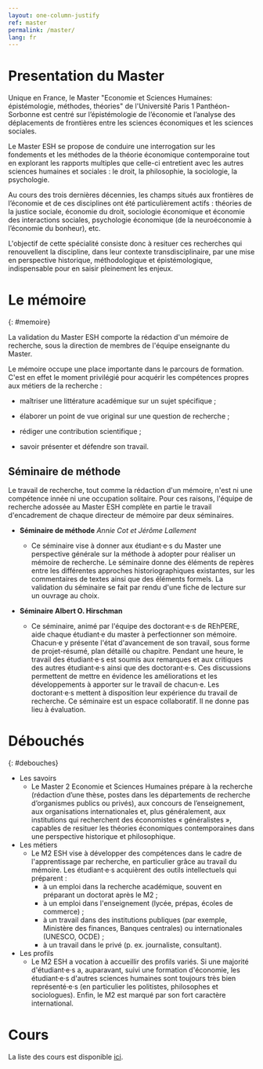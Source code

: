 ```yaml
---
layout: one-column-justify
ref: master
permalink: /master/
lang: fr
---
```



# Presentation du Master

Unique en France, le Master "Economie et Sciences Humaines: épistémologie, méthodes, théories" de l'Université Paris 1 Panthéon-Sorbonne est centré sur l’épistémologie de l’économie et l’analyse des déplacements de frontières entre les sciences économiques et les sciences sociales.

Le Master ESH se propose de conduire une interrogation sur les fondements et les méthodes de la théorie économique contemporaine tout en explorant les rapports multiples que celle-ci entretient avec les autres sciences humaines et sociales : le droit, la philosophie, la sociologie, la psychologie.

Au cours des trois dernières décennies, les champs situés aux frontières de l’économie et de ces disciplines ont été particulièrement actifs : théories de la justice sociale, économie du droit, sociologie économique et économie des interactions sociales, psychologie économique (de la neuroéconomie à l’économie du bonheur), etc.

L'objectif de cette spécialité consiste donc à resituer ces recherches qui renouvellent la discipline, dans leur contexte transdisciplinaire, par une mise en perspective historique, méthodologique et épistémologique, indispensable pour en saisir pleinement les enjeux.

# Le mémoire
{: #memoire}

La validation du Master ESH comporte la rédaction d'un mémoire de recherche, sous la direction de membres de l'équipe enseignante du Master. 

Le mémoire occupe une place importante dans le parcours de formation. C'est en effet le moment privilégié  pour acquérir les compétences propres aux métiers de la recherche :

- maîtriser une littérature académique sur un sujet spécifique ;

- élaborer un point de vue original sur une question de recherche ;

- rédiger une contribution scientifique ;

- savoir présenter et défendre son travail.

## Séminaire de méthode

Le travail de recherche, tout comme la rédaction d'un mémoire, n'est ni une compétence innée ni une occupation solitaire. Pour ces raisons, l'équipe de recherche adossée au Master ESH complète en partie le travail d'encadrement de chaque directeur de mémoire par deux séminaires.

 - __Séminaire de méthode__ _Annie Cot et Jérôme Lallement_
   * Ce séminaire vise à donner aux étudiant·e·s du Master une perspective générale sur la méthode à adopter pour réaliser un  mémoire de recherche. Le séminaire donne des éléments de repères entre les différentes approches historiographiques existantes, sur les commentaires de textes ainsi que des éléments formels. 
   La validation du séminaire se fait par rendu d'une fiche de lecture sur un ouvrage au choix.

 - __Séminaire Albert O. Hirschman__ 
   * Ce séminaire, animé par l'équipe des doctorant·e·s de REhPERE, aide chaque étudiant·e du master à perfectionner son mémoire. Chacun·e y présente l'état d'avancement de son travail, sous forme de projet-résumé, plan détaillé ou chapitre. 
   Pendant une heure, le travail des étudiant·e·s est soumis aux remarques et aux critiques des autres étudiant·e·s ainsi que des doctorant·e·s. Ces discussions permettent de mettre en évidence les améliorations et les développements à apporter sur le travail de chacun·e. Les doctorant·e·s mettent à disposition leur expérience du travail de recherche. Ce séminaire est un espace collaboratif. Il ne donne pas lieu à évaluation.

# Débouchés
{: #debouches}

- Les savoirs
    + Le Master 2 Economie et Sciences Humaines prépare à la recherche (rédaction d’une thèse, postes dans les départements de recherche d’organismes publics ou privés), aux concours de l’enseignement, aux organisations internationales et, plus généralement, aux institutions qui recherchent des économistes « généralistes », capables de resituer les théories économiques contemporaines dans une perspective historique et philosophique.
- Les métiers
    + Le M2 ESH vise à développer des compétences dans le cadre de l'apprentissage par recherche, en particulier grâce au travail du mémoire. Les étudiant·e·s acquièrent des outils intellectuels qui préparent :
        * à un emploi dans la recherche académique, souvent en préparant un doctorat après le M2 ;
        * à un emploi dans l'enseignement (lycée, prépas, écoles de commerce) ;
        * à un travail dans des institutions publiques (par exemple,  Ministère des finances, Banques centrales) ou internationales (UNESCO, OCDE) ;
        * à un travail dans le privé (p. ex. journaliste, consultant).
- Les profils
    + Le M2 ESH a vocation à accueillir des profils variés. Si une majorité d'étudiant·e·s a, auparavant, suivi une formation d'économie, les étudiant·e·s d'autres sciences humaines sont toujours très bien représenté·e·s (en particulier les politistes, philosophes et sociologues). Enfin, le M2 est marqué par son fort caractère international.

# Cours

La liste des cours est disponible [ici](/cours).





